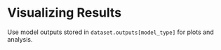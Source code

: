 # Visualizing Results

Use model outputs stored in `dataset.outputs[model_type]` for plots and analysis.
